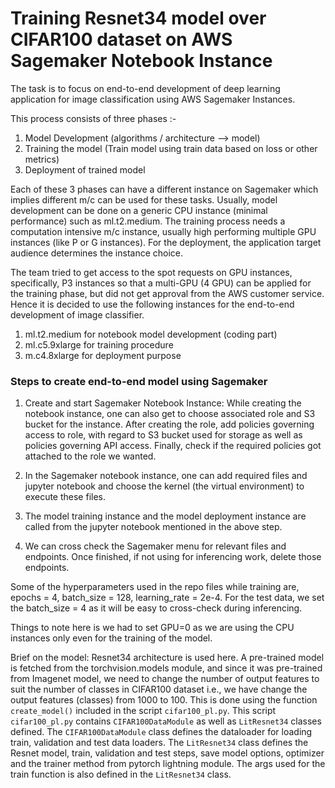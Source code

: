 # Training Resnet34 model over CIFAR100 dataset on AWS Sagemaker Notebook Instance

The task is to focus on end-to-end development of deep learning application for image
classification using AWS Sagemaker Instances.

This process consists of three phases :-

  1. Model Development (algorithms / architecture --> model)
  2. Training the model (Train model using train data based on loss or other metrics)
  3. Deployment of trained model

Each of these 3 phases can have a different instance on Sagemaker which implies different m/c can be used for these tasks. Usually, model development can be done on a generic CPU instance (minimal performance) such as ml.t2.medium. The training process needs a computation intensive m/c instance, usually high performing multiple GPU instances (like P or G instances). For the deployment, the application target audience determines the instance choice.

The team tried to get access to the spot requests on GPU instances, specifically, P3 instances so that a multi-GPU (4 GPU) can be applied for the training phase, but did not
get approval from the AWS customer service. Hence it is decided to use the following instances for the end-to-end development of image classifier.

  1. ml.t2.medium for notebook model development (coding part)
  2. ml.c5.9xlarge for training procedure
  3. m.c4.8xlarge for deployment purpose

### Steps to create end-to-end model using Sagemaker

  1. Create and start Sagemaker Notebook Instance: While creating the notebook instance, 
     one can also get to choose associated role and S3 bucket for the instance. After creating the role, add policies governing access to role, with regard to S3 bucket used for storage as well as policies governing API access. Finally, check if the required policies got attached to the role we wanted.

  2. In the Sagemaker notebook instance, one can add required files and jupyter notebook
     and choose the kernel (the virtual environment) to execute these files.

  3. The model training instance and the model deployment instance are called from the
     jupyter notebook mentioned in the above step.

  4. We can cross check the Sagemaker menu for relevant files and endpoints. Once 
     finished, if not using for inferencing work, delete those endpoints.

Some of the hyperparameters used in the repo files while training are, epochs = 4,
batch_size = 128, learning_rate = 2e-4. For the test data, we set the batch_size = 4 as it will be easy to cross-check during inferencing.

Things to note here is we had to set GPU=0 as we are using the CPU instances only even for the training of the model.

Brief on the model: Resnet34 architecture is used here. A pre-trained model is fetched from the torchvision.models module, and since it was pre-trained from Imagenet model, we need to change the number of output features to suit the number of classes in CIFAR100 dataset i.e., we have change the output features (classes) from 1000 to 100. This is done using the function `create_model()` included in the script `cifar100_pl.py`. This script `cifar100_pl.py` contains `CIFAR100DataModule` as well as `LitResnet34` classes defined. The `CIFAR100DataModule` class defines the dataloader for loading train, validation and test data loaders. The `LitResnet34` class defines the Resnet model, train, validation and test steps, save model options, optimizer and the trainer method from pytorch lightning module. The args used for the train function is also defined in the `LitResnet34` class.


